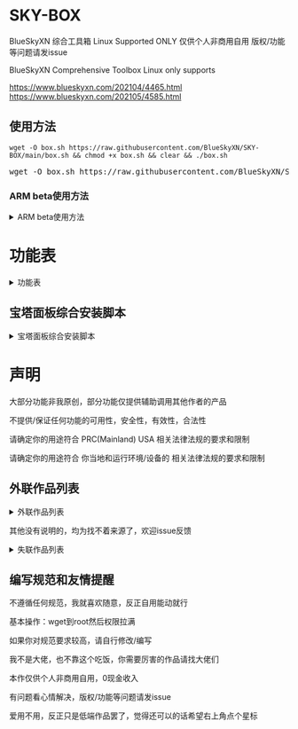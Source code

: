# SKY-BOX
BlueSkyXN  综合工具箱 Linux Supported ONLY 仅供个人非商用自用 版权/功能等问题请发issue

BlueSkyXN Comprehensive Toolbox Linux only supports

https://www.blueskyxn.com/202104/4465.html
https://www.blueskyxn.com/202105/4585.html

## 使用方法
```
wget -O box.sh https://raw.githubusercontent.com/BlueSkyXN/SKY-BOX/main/box.sh && chmod +x box.sh && clear && ./box.sh
```
<pre>wget -O box.sh https://raw.githubusercontent.com/BlueSkyXN/SKY-BOX/main/box.sh && chmod +x box.sh && clear && ./box.sh</pre>

### ARM beta使用方法
<details><summary>ARM beta使用方法</summary>
wget -O box.sh https://raw.githubusercontent.com/BlueSkyXN/SKY-BOX/main/armbox.sh && chmod +x box.sh && clear && ./box.sh

<pre>wget -O box.sh https://raw.githubusercontent.com/BlueSkyXN/SKY-BOX/main/armbox.sh && chmod +x box.sh && clear && ./box.sh</pre>
</details>

# 功能表

<details><summary>功能表</summary>

IPV.SH ipv4/6优先级调整一键脚本·下载

IPT.SH iptable一键脚本

SpeedTest-Linux 下载

Rclone&Fclone·下载

ChangeSource Linux换源脚本·下载

Besttrace 路由追踪·下载

NEZHA.SH哪吒面板/探针·下载

获取本机IP

安装最新BBR内核·使用YUM·仅支持CentOS

启动BBR FQ算法

系统网络配置优化

Git 新版 安装·仅支持CentOS

宝塔面板 自动磁盘挂载工具

BBR一键管理脚本

SWAP一键安装/卸载脚本

Superbench 综合测试

MT.SH 流媒体解锁测试

Lemonbench 综合测试

UNIXbench 综合测试

三网Speedtest测速

Memorytest 内存压力测试

Route-trace 路由追踪测试

YABS LINUX综合测试

Disk Test 硬盘&系统综合测试

TubeCheck Google/Youtube CDN分配节点测试

MTP&TLS 一键脚本

Rclone官方一键安装脚本

Aria2 最强安装与管理脚本

甲骨文ARM U20 DD Debian 10

宝塔面板综合安装脚本

</details>
  
## 宝塔面板综合安装脚本
<details><summary>宝塔面板综合安装脚本</summary>
  
宝塔面板 官方版 v7.5.2

CentOS

Ubuntu&Deepin

Python3通用版

升级与更新

宝塔面板 Hostcli 净化版 v7.4.5

一键安装·Centos

一键转移/升级

宝塔面板 Fenhao 开心版 v7.5.2

CentOS

Ubuntu&Deepin

Python3通用版

升级与更新

</details>

# 声明

大部分功能非我原创，部分功能仅提供辅助调用其他作者的产品

不提供/保证任何功能的可用性，安全性，有效性，合法性

请确定你的用途符合 PRC(Mainland) USA 相关法律法规的要求和限制

请确定你的用途符合 你当地和运行环境/设备的 相关法律法规的要求和限制

## 外联作品列表
<details><summary>外联作品列表</summary>
外联作品包括但不限于


Rclone魔改 https://hostloc.com/thread-612579-1-1.html

Rclone https://rclone.org

Fclone https://github.com/mawaya/rclone

宝塔 https://www.bt.cn

HostCli https://www.hostcli.com

Fenhao https://fenhao.me

Aria2 https://github.com/P3TERX/aria2.sh

Fio-bench https://github.com/amefs/fio-bench

DiskTest https://github.com/Aniverse/A

TubeCheck https://github.com/sjlleo/TubeCheck

Nezha https://github.com/naiba/nezha

Unixbench https://teddysun.com/245.html

IPT https://github.com/arloor/iptablesUtils

MT https://github.com/CoiaPrant/MediaUnlock_Test

Besttrace https://www.ipip.net

BBR管理脚本/TCPSH https://blog.ylx.me/archives/783.html

YABS https://github.com/masonr/yet-another-bench-script

SuperBench https://www.oldking.net/350.html

Route-trace https://github.com/BlueSkyXN/Route-trace

YUM-GIT https://github.com/BlueSkyXN/Yum-Git

BBRSH https://github.com/BlueSkyXN/ChangeSource/blob/master/bbr.sh

IPV https://github.com/BlueSkyXN/ChangeSource/blob/master/ipv.sh

Debian Network Reinstall https://github.com/bohanyang/debi

MTPTLS https://github.com/sunpma/mtp

Memorytest https://github.com/FunctionClub/Memtester

Superspeed https://github.com/ernisn/superspeed

</details>

其他没有说明的，均为找不着来源了，欢迎issue反馈
<details><summary>失联作品列表</summary>
失联作品包括但不限于
swap.sh 

changesource.sh
</details>

## 编写规范和友情提醒

不遵循任何规范，我就喜欢随意，反正自用能动就行

基本操作：wget到root然后权限拉满

如果你对规范要求较高，请自行修改/编写

我不是大佬，也不靠这个吃饭，你需要厉害的作品请找大佬们

本作仅供个人非商用自用，0现金收入

有问题看心情解决，版权/功能等问题请发issue

爱用不用，反正只是低端作品罢了，觉得还可以的话希望右上角点个星标
